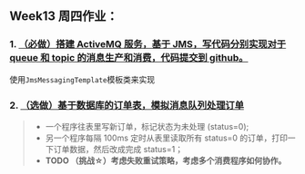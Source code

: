 
## Week13 周四作业：
### 1. [（必做）搭建 ActiveMQ 服务，基于 JMS，写代码分别实现对于 queue 和 topic 的消息生产和消费，代码提交到 github。](src/main/java/io/byk/activemq/jms)

使用`JmsMessagingTemplate`模板类来实现

### 2. [（选做）基于数据库的订单表，模拟消息队列处理订单](src/main/java/io/byk/queue/order)

> - 一个程序往表里写新订单，标记状态为未处理 (status=0);
> - 另一个程序每隔 100ms 定时从表里读取所有 status=0 的订单，打印一下订单数据，然后改成完成 status=1；
> - **TODO （挑战☆）考虑失败重试策略，考虑多个消费程序如何协作。**

